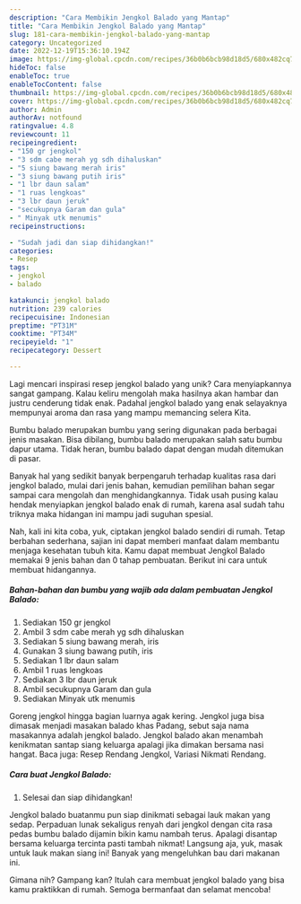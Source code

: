 ```yaml
---
description: "Cara Membikin Jengkol Balado yang Mantap"
title: "Cara Membikin Jengkol Balado yang Mantap"
slug: 181-cara-membikin-jengkol-balado-yang-mantap
category: Uncategorized
date: 2022-12-19T15:36:10.194Z
image: https://img-global.cpcdn.com/recipes/36b0b6bcb98d18d5/680x482cq70/jengkol-balado-foto-resep-utama.jpg
hideToc: false
enableToc: true
enableTocContent: false
thumbnail: https://img-global.cpcdn.com/recipes/36b0b6bcb98d18d5/680x482cq70/jengkol-balado-foto-resep-utama.jpg
cover: https://img-global.cpcdn.com/recipes/36b0b6bcb98d18d5/680x482cq70/jengkol-balado-foto-resep-utama.jpg
author: Admin
authorAv: notfound
ratingvalue: 4.8
reviewcount: 11
recipeingredient:
- "150 gr jengkol"
- "3 sdm cabe merah yg sdh dihaluskan"
- "5 siung bawang merah iris"
- "3 siung bawang putih iris"
- "1 lbr daun salam"
- "1 ruas lengkoas"
- "3 lbr daun jeruk"
- "secukupnya Garam dan gula"
- " Minyak utk menumis"
recipeinstructions:

- "Sudah jadi dan siap dihidangkan!"
categories:
- Resep
tags:
- jengkol
- balado

katakunci: jengkol balado 
nutrition: 239 calories
recipecuisine: Indonesian
preptime: "PT31M"
cooktime: "PT34M"
recipeyield: "1"
recipecategory: Dessert

---
```





Lagi mencari inspirasi resep jengkol balado yang unik? Cara menyiapkannya sangat gampang. Kalau keliru mengolah maka hasilnya akan hambar dan justru cenderung tidak enak. Padahal jengkol balado yang enak selayaknya mempunyai aroma dan rasa yang mampu memancing selera Kita.





Bumbu balado merupakan bumbu yang sering digunakan pada berbagai jenis masakan. Bisa dibilang, bumbu balado merupakan salah satu bumbu dapur utama. Tidak heran, bumbu balado dapat dengan mudah ditemukan di pasar.

Banyak hal yang sedikit banyak berpengaruh terhadap kualitas rasa dari jengkol balado, mulai dari jenis bahan, kemudian pemilihan bahan segar sampai cara mengolah dan menghidangkannya. Tidak usah pusing kalau hendak menyiapkan jengkol balado enak di rumah, karena asal sudah tahu triknya maka hidangan ini mampu jadi suguhan spesial.






Nah, kali ini kita coba, yuk, ciptakan jengkol balado sendiri di rumah. Tetap berbahan sederhana, sajian ini dapat memberi manfaat dalam membantu menjaga kesehatan tubuh kita. Kamu dapat membuat Jengkol Balado memakai 9 jenis bahan dan 0 tahap pembuatan. Berikut ini cara untuk membuat hidangannya.

<!--inarticleads1-->

##### Bahan-bahan dan bumbu yang wajib ada dalam pembuatan Jengkol Balado:

1. Sediakan 150 gr jengkol
1. Ambil 3 sdm cabe merah yg sdh dihaluskan
1. Sediakan 5 siung bawang merah, iris
1. Gunakan 3 siung bawang putih, iris
1. Sediakan 1 lbr daun salam
1. Ambil 1 ruas lengkoas
1. Sediakan 3 lbr daun jeruk
1. Ambil secukupnya Garam dan gula
1. Sediakan  Minyak utk menumis


Goreng jengkol hingga bagian luarnya agak kering. Jengkol juga bisa dimasak menjadi masakan balado khas Padang, sebut saja nama masakannya adalah jengkol balado. Jengkol balado akan menambah kenikmatan santap siang keluarga apalagi jika dimakan bersama nasi hangat. Baca juga: Resep Rendang Jengkol, Variasi Nikmati Rendang. 

<!--inarticleads2-->

##### Cara buat Jengkol Balado:


1. Selesai dan siap dihidangkan!

Jengkol balado buatanmu pun siap dinikmati sebagai lauk makan yang sedap. Perpaduan lunak sekaligus renyah dari jengkol dengan cita rasa pedas bumbu balado dijamin bikin kamu nambah terus. Apalagi disantap bersama keluarga tercinta pasti tambah nikmat! Langsung aja, yuk, masak untuk lauk makan siang ini! Banyak yang mengeluhkan bau dari makanan ini. 

Gimana nih? Gampang kan? Itulah cara membuat jengkol balado yang bisa kamu praktikkan di rumah. Semoga bermanfaat dan selamat mencoba!
